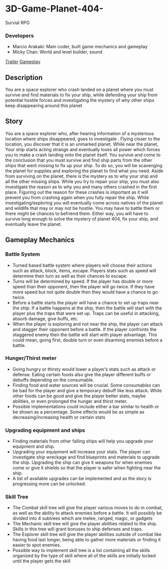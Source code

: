 # 3D-Game-Planet-404-
Survial RPG

### Developers
* Marcio Arakaki: Main coder, built game mechanics and gameplay
* Micky Chan: World and level builder, sound

[Trailer](https://www.youtube.com/watch?v=pDrs2tVm3lU)
[Gameplay](https://www.youtube.com/watch?v=A2mDxGsIQ0M)

## Description
You are a space explorer who crash landed on a planet where you must survive and find materials to fix your ship, while defending your ship from potential hostile forces and investigating the mystery of why other ships keep disappearing around this planet

## Story
You are a space explorer who, after hearing information of a mysterious location where ships disappeared, goes to investigate . Flying closer to the location, you discover that it is an unmarked planet. While near the planet, Your ship starts acting strange and eventually loses all power which forces you to make a crash landing onto the planet itself. You survive and come to the conclusion that you must survive and find ship parts from the other ships that went missing to fix up your ship. To do so, you will be scavenging the planet for supplies and exploring the planet to find what you need.
	Aside from surviving on the planet, there is the mystery as to why your ship and all the other missing ships. While you try to repair your ship, you must also investigate the reason as to why you and many others crashed in the first place. Figuring out the reason for these crashes is important as it will prevent you from crashing again when you fully repair the ship. While investigating/exploring you will eventually come across natives of the planet and wildlife that may or may not be hostile. You may have to battle them or there might be chances to befriend them. Either way, you will have to survive long enough to solve the mystery of planet 404, fix your ship, and eventually leave the planet.


## Gameplay Mechanics
### Battle System
* Turned based battle system where players will choose their actions such as attack, block, items, escape. Players stats such as speed will determine their turn as well as their chances to escape.
* Turns will be determined by speed. If the player has double or more speed than their opponent, then the player will go twice. If they have more speed but not quite double then they would have a chance to go twice. 
* Before a battle starts the player will have a chance to set up traps near the ship. If a battle happens at the ship, then the battle will start with the player plus the traps that were set up. Traps can be useful in attacking, absorb damage, give buffs, etc.
* When the player is exploring and not near the ship, the player can attack and stagger their opponent before a battle. If the player confronts the staggered enemy then the battle will start with player advantage. This could mean, going first, double turn or even disarming enemies before a battle.

### Hunger/Thirst meter
* Going hungry or thirsty would lower a player’s stats such as attack or defense. Eating certain foods also give the player different buffs or debuffs depending on the consumable.
* Finding food and water sources will be crucial. Some consumables can be bad for the player and give a temporary debuff like less attack. While other foods can be good and give the player better stats, maybe abilities, or even prolonged the hunger and thirst meter.
* Possible implementations could include either a bar similar to health or be shown as a percentage. Some effects would be as simple as decreasing/increasing health or certain stats

### Upgrading equipment and ships
* Finding materials from other falling ships will help you upgrade your equipment and ship.
* Upgrading your equipment will increase your stats. The player can investigate ship wreckage and find blueprints and materials to upgrade the ship. Upgrading the ship can give it weapons for when enemies come or give it shields so that the player is safer when fighting near the ship.
* A list of available upgrades can be implemented and as the story is progressing more can be unlocked.

### Skill Tree
* The Combat skill tree will give the player various moves to do in combat, as well as the ability to attack enemies before a battle. It will possibly be divided into 4 subtrees which are melee, ranged, magic, or gadgets 
* The Mechanic skill tree will give the player abilities related to the ship. Skills in this tree will grant bonuses to ship defenses and traps.
* The Explorer skill tree will give the player abilities outside of combat like having food last longer, being able to gather more materials or finding it easier to spot enemies.
* Possible way to implement skill tree is a list containing all the skills organized by the type of skill where all of the skills are initially locked until the player gets the skill
